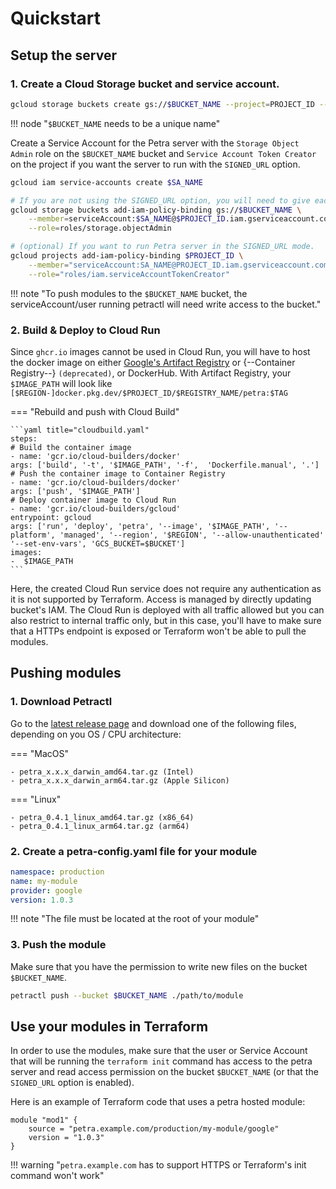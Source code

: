 # Quickstart

## Setup the server

### 1. Create a Cloud Storage bucket and service account.   

```bash 
gcloud storage buckets create gs://$BUCKET_NAME --project=PROJECT_ID --location=$BUCKET_LOCATION --uniform-bucket-level-access
```
!!! node "`$BUCKET_NAME` needs to be a unique name"

Create a Service Account for the Petra server with the `Storage Object Admin` role on the `$BUCKET_NAME` bucket and `Service Account Token Creator` on the project if you want the server to run with the `SIGNED_URL` option.

```bash
gcloud iam service-accounts create $SA_NAME

# If you are not using the SIGNED_URL option, you will need to give each serviceAccount/user using the terraform modules read rights on the bucket. 
gcloud storage buckets add-iam-policy-binding gs://$BUCKET_NAME \
    --member=serviceAccount:$SA_NAME@$PROJECT_ID.iam.gserviceaccount.com \
    --role=roles/storage.objectAdmin

# (optional) If you want to run Petra server in the SIGNED_URL mode.
gcloud projects add-iam-policy-binding $PROJECT_ID \
    --member="serviceAccount:SA_NAME@PROJECT_ID.iam.gserviceaccount.com" \
    --role="roles/iam.serviceAccountTokenCreator"
```
!!! note "To push modules to the `$BUCKET_NAME` bucket, the serviceAccount/user running petractl will need write access to the bucket."

### 2. Build & Deploy to Cloud Run

Since `ghcr.io` images cannot be used in Cloud Run, you will have to host the docker image on either [Google's Artifact Registry](https://cloud.google.com/artifact-registry/docs/docker/store-docker-container-images) or {--Container Registry--} `(deprecated)`, or DockerHub. 
With Artifact Registry, your `$IMAGE_PATH` will look like `[$REGION-]docker.pkg.dev/$PROJECT_ID/$REGISTRY_NAME/petra:$TAG`

=== "Rebuild and push with Cloud Build"

    ```yaml title="cloudbuild.yaml"
    steps:
    # Build the container image
    - name: 'gcr.io/cloud-builders/docker'
    args: ['build', '-t', '$IMAGE_PATH', '-f',  'Dockerfile.manual', '.']
    # Push the container image to Container Registry
    - name: 'gcr.io/cloud-builders/docker'
    args: ['push', '$IMAGE_PATH']
    # Deploy container image to Cloud Run
    - name: 'gcr.io/cloud-builders/gcloud'
    entrypoint: gcloud
    args: ['run', 'deploy', 'petra', '--image', '$IMAGE_PATH', '--platform', 'managed', '--region', '$REGION', '--allow-unauthenticated' '--set-env-vars', 'GCS_BUCKET=$BUCKET']
    images:
    -  $IMAGE_PATH
    ```

Here, the created Cloud Run service does not require any authentication as it is not supported by Terraform. Access is managed by directly updating bucket's IAM. The Cloud Run is deployed with all traffic allowed but you can also restrict to internal traffic only, but in this case, you'll have to make sure that a HTTPs endpoint is exposed or Terraform won't be able to pull the modules.

## Pushing modules

### 1. Download Petractl

Go to the [latest release page](https://github.com/devoteamgcloud/petra/releases/latest) and download one of the following files, depending on you OS / CPU architecture:

=== "MacOS"

    - petra_x.x.x_darwin_amd64.tar.gz (Intel)
    - petra_x.x.x_darwin_arm64.tar.gz (Apple Silicon)

=== "Linux"

    - petra_0.4.1_linux_amd64.tar.gz (x86_64)
    - petra_0.4.1_linux_arm64.tar.gz (arm64)

### 2. Create a petra-config.yaml file for your module

```yaml title="petra-config.yaml"
namespace: production
name: my-module
provider: google
version: 1.0.3
```

!!! note "The file must be located at the root of your module"

### 3. Push the module

Make sure that you have the permission to write new files on the bucket `$BUCKET_NAME`. 

```bash
petractl push --bucket $BUCKET_NAME ./path/to/module
```

## Use your modules in Terraform

In order to use the modules, make sure that the user or Service Account that will be running the `terraform init` command has access to the petra server and read access permission on the bucket `$BUCKET_NAME` (or that the `SIGNED_URL` option is enabled).

Here is an example of Terraform code that uses a petra hosted module:

```hcl title="main.tf"
module "mod1" {
    source = "petra.example.com/production/my-module/google"
    version = "1.0.3"
}
```

!!! warning "`petra.example.com` has to support HTTPS or Terraform's init command won't work"
